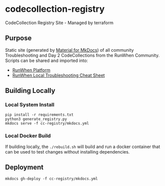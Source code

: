 # codecollection-registry
CodeCollection Registry Site - Managed by terraform


## Purpose
Static site (generated by [Material for MkDocs](https://squidfunk.github.io/mkdocs-material/)) of all community Troubleshooting and Day 2 CodeCollections from the RunWhen Community. Scripts can be shared and imported into:
- [RunWhen Platform](https://www.runwhen.com)
- [RunWhen Local Troubleshooting Cheat Sheet](https://docs.runwhen.com/public/v/runwhen-local)

## Building Locally

### Local System Install
```
pip install -r requirements.txt
python3 generate_registry.py
mkdocs serve -f cc-registry/mkdocs.yml 
```

### Local Docker Build
If building locally, the `./rebuild.sh` will build and run a docker container that can be used to test changes without installing dependencies. 


## Deployment
```
mkdocs gh-deploy -f cc-registry/mkdocs.yml 
```